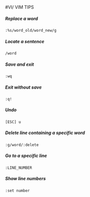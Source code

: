 #VI/ VIM TIPS

##### Replace a word
`:%s/word_old/word_new/g`

##### Locate a sentence
`/word`

##### Save and exit
`:wq`

##### Exit without save
`:q!`

##### Undo
`[ESC] u`

##### Delete line containing a specific word
`:g/word/:delete`

##### Go to a specific line
`:LINE_NUMBER`

##### Show line numbers
`:set number`
